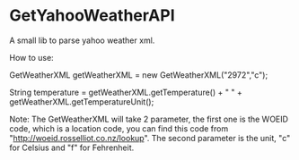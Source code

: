 # GetYahooWeatherAPI
A small lib to parse yahoo weather xml.

How to use:

GetWeatherXML getWeatherXML = new GetWeatherXML("2972","c");

String temperature = getWeatherXML.getTemperature() + " " + getWeatherXML.getTemperatureUnit();

Note:
The GetWeatherXML will take 2 parameter, the first one is the WOEID code, which is a location code, you can find this code from
"http://woeid.rosselliot.co.nz/lookup". The second parameter is the unit, "c" for Celsius and "f" for Fehrenheit.
